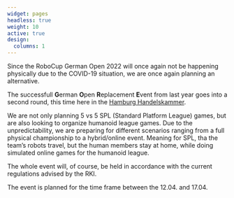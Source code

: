 ```yaml
---
widget: pages
headless: true
weight: 10
active: true
design:
  columns: 1
---
```

Since the RoboCup German Open 2022 will once again not be happening physically due to the COVID-19 situation, we are once again planning an alternative.

The successfull **G**erman **O**pen **R**eplacement **E**vent from last year goes into a second round, this time here in the [Hamburg Handelskammer](https://www.hk24.de/en/servicemarken/event-management).

We are not only planning 5 vs 5 SPL (Standard Platform League) games, but are also looking to organize humanoid league games.
Due to the unpredictability, we are preparing for different scenarios ranging from a full physical championship to a hybrid/online event.
Meaning for SPL, tha the team’s robots travel, but the human members stay at home, while doing simulated online games for the humanoid league.

The whole event will, of course, be held in accordance with the current regulations advised by the RKI.

The event is planned for the time frame between the 12.04. and 17.04.
